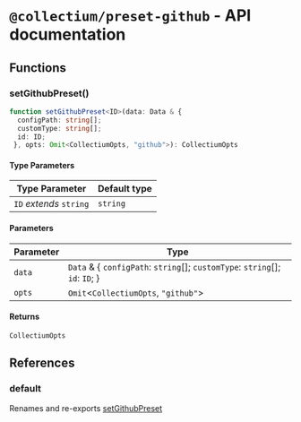 # `@collectium/preset-github` - API documentation

## Functions

### setGithubPreset()

```ts
function setGithubPreset<ID>(data: Data & {
  configPath: string[];
  customType: string[];
  id: ID;
 }, opts: Omit<CollectiumOpts, "github">): CollectiumOpts
```

#### Type Parameters

| Type Parameter | Default type |
| ------ | ------ |
| `ID` *extends* `string` | `string` |

#### Parameters

| Parameter | Type |
| ------ | ------ |
| `data` | `Data` & \{ `configPath`: `string`[]; `customType`: `string`[]; `id`: `ID`; \} |
| `opts` | `Omit`\<`CollectiumOpts`, `"github"`\> |

#### Returns

`CollectiumOpts`

## References

### default

Renames and re-exports [setGithubPreset](#setgithubpreset)
